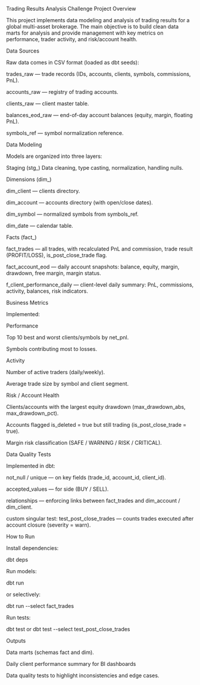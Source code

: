 Trading Results Analysis Challenge
 Project Overview

This project implements data modeling and analysis of trading results for a global multi-asset brokerage.
The main objective is to build clean data marts for analysis and provide management with key metrics on performance, trader activity, and risk/account health.

 Data Sources

Raw data comes in CSV format (loaded as dbt seeds):

trades_raw — trade records (IDs, accounts, clients, symbols, commissions, PnL).

accounts_raw — registry of trading accounts.

clients_raw — client master table.

balances_eod_raw — end-of-day account balances (equity, margin, floating PnL).

symbols_ref — symbol normalization reference.

 Data Modeling

Models are organized into three layers:

Staging (stg_)
Data cleaning, type casting, normalization, handling nulls.

Dimensions (dim_)

dim_client — clients directory.

dim_account — accounts directory (with open/close dates).

dim_symbol — normalized symbols from symbols_ref.

dim_date — calendar table.

Facts (fact_)

fact_trades — all trades, with recalculated PnL and commission, trade result (PROFIT/LOSS), is_post_close_trade flag.

fact_account_eod — daily account snapshots: balance, equity, margin, drawdown, free margin, margin status.

f_client_performance_daily — client-level daily summary: PnL, commissions, activity, balances, risk indicators.

 Business Metrics

Implemented:

Performance

Top 10 best and worst clients/symbols by net_pnl.

Symbols contributing most to losses.

Activity

Number of active traders (daily/weekly).

Average trade size by symbol and client segment.

Risk / Account Health

Clients/accounts with the largest equity drawdown (max_drawdown_abs, max_drawdown_pct).

Accounts flagged is_deleted = true but still trading (is_post_close_trade = true).

Margin risk classification (SAFE / WARNING / RISK / CRITICAL).

 Data Quality Tests

Implemented in dbt:

not_null / unique — on key fields (trade_id, account_id, client_id).

accepted_values — for side (BUY / SELL).

relationships — enforcing links between fact_trades and dim_account / dim_client.

custom singular test: test_post_close_trades — counts trades executed after account closure (severity = warn).

 How to Run

Install dependencies:

dbt deps

Run models:

dbt run

or selectively:

dbt run --select fact_trades


Run tests:

dbt test
or 
dbt test --select test_post_close_trades

 Outputs

Data marts (schemas fact and dim).

Daily client performance summary for BI dashboards 

Data quality tests to highlight inconsistencies and edge cases.

 